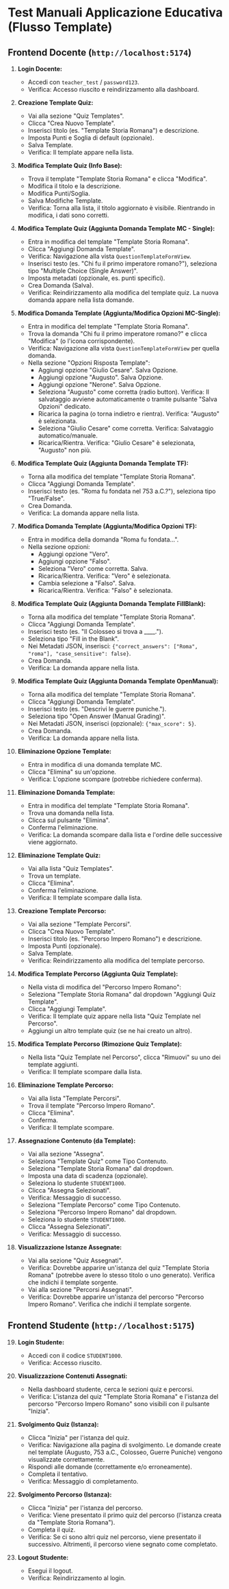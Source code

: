 # Test Manuali Applicazione Educativa (Flusso Template)

## Frontend Docente (`http://localhost:5174`)

1.  **Login Docente:**
    *   Accedi con `teacher_test` / `password123`.
    *   Verifica: Accesso riuscito e reindirizzamento alla dashboard.

2.  **Creazione Template Quiz:**
    *   Vai alla sezione "Quiz Templates".
    *   Clicca "Crea Nuovo Template".
    *   Inserisci titolo (es. "Template Storia Romana") e descrizione.
    *   Imposta Punti e Soglia di default (opzionale).
    *   Salva Template.
    *   Verifica: Il template appare nella lista.

3.  **Modifica Template Quiz (Info Base):**
    *   Trova il template "Template Storia Romana" e clicca "Modifica".
    *   Modifica il titolo e la descrizione.
    *   Modifica Punti/Soglia.
    *   Salva Modifiche Template.
    *   Verifica: Torna alla lista, il titolo aggiornato è visibile. Rientrando in modifica, i dati sono corretti.

4.  **Modifica Template Quiz (Aggiunta Domanda Template MC - Single):**
    *   Entra in modifica del template "Template Storia Romana".
    *   Clicca "Aggiungi Domanda Template".
    *   Verifica: Navigazione alla vista `QuestionTemplateFormView`.
    *   Inserisci testo (es. "Chi fu il primo imperatore romano?"), seleziona tipo "Multiple Choice (Single Answer)".
    *   Imposta metadati (opzionale, es. punti specifici).
    *   Crea Domanda (Salva).
    *   Verifica: Reindirizzamento alla modifica del template quiz. La nuova domanda appare nella lista domande.

5.  **Modifica Domanda Template (Aggiunta/Modifica Opzioni MC-Single):**
    *   Entra in modifica del template "Template Storia Romana".
    *   Trova la domanda "Chi fu il primo imperatore romano?" e clicca "Modifica" (o l'icona corrispondente).
    *   Verifica: Navigazione alla vista `QuestionTemplateFormView` per quella domanda.
    *   Nella sezione "Opzioni Risposta Template":
        *   Aggiungi opzione "Giulio Cesare". Salva Opzione.
        *   Aggiungi opzione "Augusto". Salva Opzione.
        *   Aggiungi opzione "Nerone". Salva Opzione.
        *   Seleziona "Augusto" come corretta (radio button). Verifica: Il salvataggio avviene automaticamente o tramite pulsante "Salva Opzioni" dedicato.
        *   Ricarica la pagina (o torna indietro e rientra). Verifica: "Augusto" è selezionata.
        *   Seleziona "Giulio Cesare" come corretta. Verifica: Salvataggio automatico/manuale.
        *   Ricarica/Rientra. Verifica: "Giulio Cesare" è selezionata, "Augusto" non più.

6.  **Modifica Template Quiz (Aggiunta Domanda Template TF):**
    *   Torna alla modifica del template "Template Storia Romana".
    *   Clicca "Aggiungi Domanda Template".
    *   Inserisci testo (es. "Roma fu fondata nel 753 a.C.?"), seleziona tipo "True/False".
    *   Crea Domanda.
    *   Verifica: La domanda appare nella lista.

7.  **Modifica Domanda Template (Aggiunta/Modifica Opzioni TF):**
    *   Entra in modifica della domanda "Roma fu fondata...".
    *   Nella sezione opzioni:
        *   Aggiungi opzione "Vero".
        *   Aggiungi opzione "Falso".
        *   Seleziona "Vero" come corretta. Salva.
        *   Ricarica/Rientra. Verifica: "Vero" è selezionata.
        *   Cambia selezione a "Falso". Salva.
        *   Ricarica/Rientra. Verifica: "Falso" è selezionata.

8.  **Modifica Template Quiz (Aggiunta Domanda Template FillBlank):**
    *   Torna alla modifica del template "Template Storia Romana".
    *   Clicca "Aggiungi Domanda Template".
    *   Inserisci testo (es. "Il Colosseo si trova a ____.").
    *   Seleziona tipo "Fill in the Blank".
    *   Nei Metadati JSON, inserisci: `{"correct_answers": ["Roma", "roma"], "case_sensitive": false}`.
    *   Crea Domanda.
    *   Verifica: La domanda appare nella lista.

9.  **Modifica Template Quiz (Aggiunta Domanda Template OpenManual):**
    *   Torna alla modifica del template "Template Storia Romana".
    *   Clicca "Aggiungi Domanda Template".
    *   Inserisci testo (es. "Descrivi le guerre puniche.").
    *   Seleziona tipo "Open Answer (Manual Grading)".
    *   Nei Metadati JSON, inserisci (opzionale): `{"max_score": 5}`.
    *   Crea Domanda.
    *   Verifica: La domanda appare nella lista.

10. **Eliminazione Opzione Template:**
    *   Entra in modifica di una domanda template MC.
    *   Clicca "Elimina" su un'opzione.
    *   Verifica: L'opzione scompare (potrebbe richiedere conferma).

11. **Eliminazione Domanda Template:**
    *   Entra in modifica del template "Template Storia Romana".
    *   Trova una domanda nella lista.
    *   Clicca sul pulsante "Elimina".
    *   Conferma l'eliminazione.
    *   Verifica: La domanda scompare dalla lista e l'ordine delle successive viene aggiornato.

12. **Eliminazione Template Quiz:**
    *   Vai alla lista "Quiz Templates".
    *   Trova un template.
    *   Clicca "Elimina".
    *   Conferma l'eliminazione.
    *   Verifica: Il template scompare dalla lista.

13. **Creazione Template Percorso:**
    *   Vai alla sezione "Template Percorsi".
    *   Clicca "Crea Nuovo Template".
    *   Inserisci titolo (es. "Percorso Impero Romano") e descrizione.
    *   Imposta Punti (opzionale).
    *   Salva Template.
    *   Verifica: Reindirizzamento alla modifica del template percorso.

14. **Modifica Template Percorso (Aggiunta Quiz Template):**
    *   Nella vista di modifica del "Percorso Impero Romano":
    *   Seleziona "Template Storia Romana" dal dropdown "Aggiungi Quiz Template".
    *   Clicca "Aggiungi Template".
    *   Verifica: Il template quiz appare nella lista "Quiz Template nel Percorso".
    *   Aggiungi un altro template quiz (se ne hai creato un altro).

15. **Modifica Template Percorso (Rimozione Quiz Template):**
    *   Nella lista "Quiz Template nel Percorso", clicca "Rimuovi" su uno dei template aggiunti.
    *   Verifica: Il template scompare dalla lista.

16. **Eliminazione Template Percorso:**
    *   Vai alla lista "Template Percorsi".
    *   Trova il template "Percorso Impero Romano".
    *   Clicca "Elimina".
    *   Conferma.
    *   Verifica: Il template scompare.

17. **Assegnazione Contenuto (da Template):**
    *   Vai alla sezione "Assegna".
    *   Seleziona "Template Quiz" come Tipo Contenuto.
    *   Seleziona "Template Storia Romana" dal dropdown.
    *   Imposta una data di scadenza (opzionale).
    *   Seleziona lo studente `STUDENT1000`.
    *   Clicca "Assegna Selezionati".
    *   Verifica: Messaggio di successo.
    *   Seleziona "Template Percorso" come Tipo Contenuto.
    *   Seleziona "Percorso Impero Romano" dal dropdown.
    *   Seleziona lo studente `STUDENT1000`.
    *   Clicca "Assegna Selezionati".
    *   Verifica: Messaggio di successo.

18. **Visualizzazione Istanze Assegnate:**
    *   Vai alla sezione "Quiz Assegnati".
    *   Verifica: Dovrebbe apparire un'istanza del quiz "Template Storia Romana" (potrebbe avere lo stesso titolo o uno generato). Verifica che indichi il template sorgente.
    *   Vai alla sezione "Percorsi Assegnati".
    *   Verifica: Dovrebbe apparire un'istanza del percorso "Percorso Impero Romano". Verifica che indichi il template sorgente.

## Frontend Studente (`http://localhost:5175`)

19. **Login Studente:**
    *   Accedi con il codice `STUDENT1000`.
    *   Verifica: Accesso riuscito.

20. **Visualizzazione Contenuti Assegnati:**
    *   Nella dashboard studente, cerca le sezioni quiz e percorsi.
    *   Verifica: L'istanza del quiz "Template Storia Romana" e l'istanza del percorso "Percorso Impero Romano" sono visibili con il pulsante "Inizia".

21. **Svolgimento Quiz (Istanza):**
    *   Clicca "Inizia" per l'istanza del quiz.
    *   Verifica: Navigazione alla pagina di svolgimento. Le domande create nel template (Augusto, 753 a.C., Colosseo, Guerre Puniche) vengono visualizzate correttamente.
    *   Rispondi alle domande (correttamente e/o erroneamente).
    *   Completa il tentativo.
    *   Verifica: Messaggio di completamento.

22. **Svolgimento Percorso (Istanza):**
    *   Clicca "Inizia" per l'istanza del percorso.
    *   Verifica: Viene presentato il primo quiz del percorso (l'istanza creata da "Template Storia Romana").
    *   Completa il quiz.
    *   Verifica: Se ci sono altri quiz nel percorso, viene presentato il successivo. Altrimenti, il percorso viene segnato come completato.

23. **Logout Studente:**
    *   Esegui il logout.
    *   Verifica: Reindirizzamento al login.